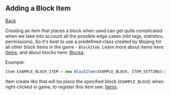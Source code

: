 ## Adding a Block Item
[Back](../fabric.md)

Creating an item that places a block when used can get quite complicated when we take into account all the possible edge cases (nbt tags, statistics, permissions), So it's best to use a predefined class created by Mojang for all other block items in the game - `BlockItem`. Learn more about items here: [Items](../items/item.md), and about blocks here: [Blocks](block.md).

Example:
```java
Item EXAMPLE_BLOCK_ITEM = new BlockItem(EXAMPLE_BLOCK, ITEM_SETTINGS);
```

Item create like that will be place the specified block (`EXAMPLE_BLOCK`) when right-clicked in game, to register this item see: [Items](../items/item.md).
